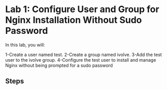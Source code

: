 # Lab 1: Configure User and Group for Nginx Installation Without Sudo Password
In this lab, you will:

1-Create a user named test.
2-Create a group named ivolve.
3-Add the test user to the ivolve group.
4-Configure the test user to install and manage Nginx without being prompted for a sudo password
## Steps
